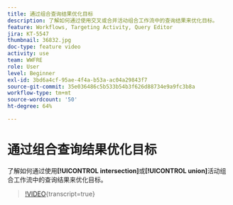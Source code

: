 ```yaml
---
title: 通过组合查询结果优化目标
description: 了解如何通过使用交叉或合并活动组合工作流中的查询结果来优化目标。
feature: Workflows, Targeting Activity, Query Editor
jira: KT-5547
thumbnail: 36832.jpg
doc-type: feature video
activity: use
team: WWFRE
role: User
level: Beginner
exl-id: 3bd6a4cf-95ae-4f4a-b53a-ac04a29843f7
source-git-commit: 35e036486c5b533b54b3f626d88734e9a9fc3b8a
workflow-type: tm+mt
source-wordcount: '50'
ht-degree: 64%

---
```


# 通过组合查询结果优化目标

了解如何通过使用&#x200B;**[!UICONTROL intersection]**&#x200B;或&#x200B;**[!UICONTROL union]**&#x200B;活动组合工作流中的查询结果来优化目标。

>[!VIDEO](https://video.tv.adobe.com/v/36832?quality=12&learn=on){transcript=true}
